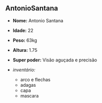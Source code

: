 AntonioSantana
---------------

- **Nome:** Antonio Santana
- **Idade:** 22
- **Peso:** 63kg
- **Altura:** 1.75
- **Super poder:** Visão aguçada e precisão

- *inventário:*
	- arco e flechas
	- adagas
	- capa
	- mascara